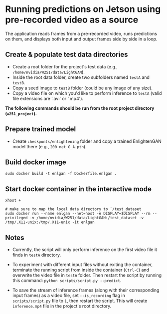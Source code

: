 # Running predictions on Jetson using pre-recorded video as a source

The application reads frames from a pre-recorded video, runs predictions on them, and displays both input and output frames side by side in a loop.

## Create & populate test data directories  

* Create a root folder for the project's test data (e.g., `/home/nvidia/W251/data/LightGAN`).  
* Inside the root data folder, create two subfolders named `testA` and `testB`.  
* Copy a seed image to `testB` folder (could be any image of any size).  
* Copy a video file on which you'd like to perform inference to `testA` (valid file extensions are '.avi' or '.mp4').  


**The following commands should be run from the root project directory (`w251_project`).**  

## Prepare trained model  

* Create `checkponts/enlightening` folder and copy a trained EnlightenGAN model there (e.g., `200_net_G_A.pth`).  

## Build docker image  

```
sudo docker build -t enlgan -f Dockerfile.enlgan .
```

## Start docker container in the interactive mode
```
xhost +

# make sure to map the local data directory to `/test_dataset
sudo docker run --name enlgan --net=host -e DISPLAY=$DISPLAY --rm --privileged -v /home/nvidia/W251/data/LightGAN:/test_dataset -v /tmp/.X11-unix:/tmp/.X11-unix -it enlgan
```  

## Notes  
* Currently, the script will only perform inference on the first video file it finds in `testA` directory.  

* To experiment with different input files without exiting the container, terminate the running script from inside the container (`Ctrl-C`) and overwrite the video file in `testA` folder. Then restart the script by running this command: `python scripts/script.py --predict`.  

* To save the stream of inference frames (along with their corresponding input frames) as a video file, set `--is_recording` flag in ` scripts/script.py` file to `1`, then restart the script. This will create `inference.mp4` file in the project's root directory.  

